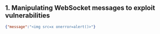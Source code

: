## 1. Manipulating WebSocket messages to exploit vulnerabilities

```json
{"message":"<img src=x onerror=alert()>"}
```
